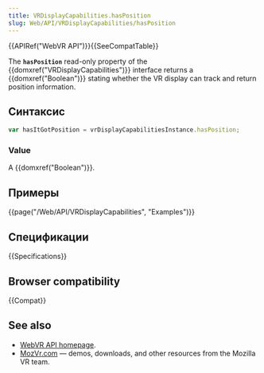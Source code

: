 ```yaml
---
title: VRDisplayCapabilities.hasPosition
slug: Web/API/VRDisplayCapabilities/hasPosition
---
```


{{APIRef("WebVR API")}}{{SeeCompatTable}}

The **`hasPosition`** read-only property of the {{domxref("VRDisplayCapabilities")}} interface returns a {{domxref("Boolean")}} stating whether the VR display can track and return position information.

## Синтаксис

```js
var hasItGotPosition = vrDisplayCapabilitiesInstance.hasPosition;
```

### Value

A {{domxref("Boolean")}}.

## Примеры

{{page("/Web/API/VRDisplayCapabilities", "Examples")}}

## Спецификации

{{Specifications}}

## Browser compatibility

{{Compat}}

## See also

- [WebVR API homepage](/ru/docs/Web/API/WebVR_API).
- [MozVr.com](http://mozvr.com/) — demos, downloads, and other resources from the Mozilla VR team.
